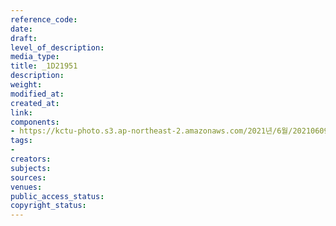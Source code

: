 ```yaml
---
reference_code: 
date: 
draft: 
level_of_description: 
media_type: 
title: _1D21951
description: 
weight: 
modified_at: 
created_at: 
link: 
components:
- https://kctu-photo.s3.ap-northeast-2.amazonaws.com/2021년/6월/20210609_산재사망+노동자+추모분향소+및+농성장+설치/_1D21951.jpg
tags:
- 
creators: 
subjects: 
sources: 
venues: 
public_access_status: 
copyright_status: 
---
```

